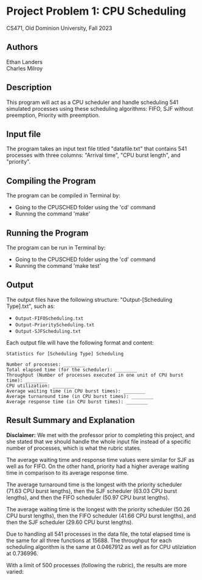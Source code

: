 # Project Problem 1:  CPU Scheduling
CS471, Old Dominion University, Fall 2023

## Authors
Ethan Landers<br>
Charles Milroy

## Description
This program will act as a CPU scheduler and handle scheduling 541 simulated processes using these scheduling algorithms: FIFO, SJF without preemption, Priority with preemption.

## Input file
The program takes an input text file titled "datafile.txt" that contains 541 processes with three columns: "Arrival time", "CPU burst length", and "priority".

## Compiling the Program
The program can be compiled in Terminal by:
- Going to the CPUSCHED folder using the 'cd' command
- Running the command 'make'

## Running the Program
The program can be run in Terminal by:
- Going to the CPUSCHED folder using the 'cd' command
- Running the command 'make test'

## Output
The output files have the following structure: "Output-[Scheduling Type].txt", such as:
- `Output-FIFOScheduling.txt`
- `Output-PriorityScheduling.txt`
- `Output-SJFScheduling.txt`

Each output file will have the following format and content:
```
Statistics for [Scheduling Type] Scheduling

Number of processes: ________
Total elapsed time (for the scheduler): ________
Throughput (Number of processes executed in one unit of CPU burst time): ________
CPU utilization: ________
Average waiting time (in CPU burst times): ________
Average turnaround time (in CPU burst times): ________
Average response time (in CPU burst times): ________
```

## Result Summary and Explanation
**Disclaimer:** We met with the professor prior to completing this project, and she stated that we should handle the whole input file instead of a specific number of processes, which is what the rubric states. 

The average waiting time and response time values were similar for SJF as well as for FIFO. On the other hand, priority had a higher average waiting time in comparison to its average response time. 

The average turnaround time is the longest with the priority scheduler (71.63 CPU burst lengths), then the SJF scheduler (63.03 CPU burst lengths), and then the FIFO scheduler (50.97 CPU burst lengths).

The average waiting time is the longest with the priority scheduler (50.26 CPU burst lengths), then the FIFO scheduler (41.66 CPU burst lengths), and then the SJF scheduler (29.60 CPU burst lengths).

Due to handling all 541 processes in the data file, the total elapsed time is the same for all three functions at 15688.  The throughput for each scheduling algorithm is the same at 0.0467912 as well as for CPU utilziation at 0.736996.

With a limit of 500 processes (following the rubric), the results are more varied: